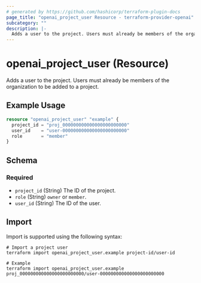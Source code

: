 ```yaml
---
# generated by https://github.com/hashicorp/terraform-plugin-docs
page_title: "openai_project_user Resource - terraform-provider-openai"
subcategory: ""
description: |-
  Adds a user to the project. Users must already be members of the organization to be added to a project.
---
```


# openai_project_user (Resource)

Adds a user to the project. Users must already be members of the organization to be added to a project.

## Example Usage

```terraform
resource "openai_project_user" "example" {
  project_id = "proj_000000000000000000000000"
  user_id    = "user-000000000000000000000000"
  role       = "member"
}
```

<!-- schema generated by tfplugindocs -->
## Schema

### Required

- `project_id` (String) The ID of the project.
- `role` (String) `owner` or `member`.
- `user_id` (String) The ID of the user.

## Import

Import is supported using the following syntax:

```shell
# Import a project user
terraform import openai_project_user.example project-id/user-id

# Example
terraform import openai_project_user.example proj_000000000000000000000000/user-000000000000000000000000
```

